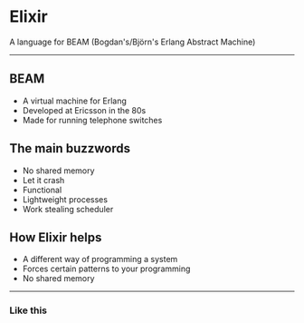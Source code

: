# Elixir

A language for BEAM 
(Bogdan's/Björn's Erlang Abstract Machine)

---

## BEAM

 - A virtual machine for Erlang
 - Developed at Ericsson in the 80s
 - Made for running telephone switches
 
## The main buzzwords

 - No shared memory
 - Let it crash
 - Functional
 - Lightweight processes
 - Work stealing scheduler

## How Elixir helps

 - A different way of programming a system
 - Forces certain patterns to your programming
 - No shared memory
 
---

### Like this


